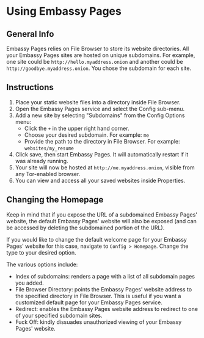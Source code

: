 # Using Embassy Pages

## General Info

Embassy Pages relies on File Browser to store its website directories. All your Embassy Pages sites are hosted on unique subdomains. For example, one site could be `http://hello.myaddress.onion` and another could be `http://goodbye.myaddress.onion`. You chose the subdomain for each site.

## Instructions

1. Place your static website files into a directory inside File Browser.
1. Open the Embassy Pages service and select the Config sub-menu.
1. Add a new site by selecting "Subdomains" from the Config Options menu:
   - Click the `+` in the upper right hand corner.
   - Choose your desired subdomain. For example: `me`
   - Provide the path to the directory in File Browser. For example: `websites/my_resume`
1. Click save, then start Embassy Pages. It will automatically restart if it was already running.
1. Your site will now be hosted at `http://me.myaddress.onion`, visible from any Tor-enabled browser.
1. You can view and access all your saved websites inside Properties.

## Changing the Homepage

Keep in mind that if you expose the URL of a subdomained Embassy Pages' website, the default Embassy Pages' website will also be exposed (and can be accessed by deleting the subdomained portion of the URL).

If you would like to change the default welcome page for your Embassy Pages' website for this case, navigate to `Config > Homepage`. Change the type to your desired option.

The various options include:
 - Index of subdomains: renders a page with a list of all subdomain pages you added.
 - File Browser Directory: points the Embassy Pages' website address to the specified directory in File Browser. This is useful if you want a customized default page for your Embassy Pages service.
 - Redirect: enables the Embassy Pages website address to redirect to one of your specified subdomain sites.
 - Fuck Off: kindly dissuades unauthorized viewing of your Embassy Pages' website.